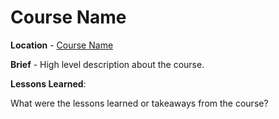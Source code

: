 # Course Name

**Location** - [Course Name](URL)

**Brief** - High level description about the course.

**Lessons Learned**:

What were the lessons learned or takeaways from the course?
